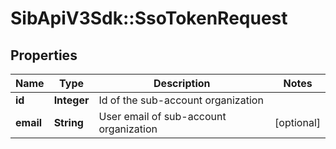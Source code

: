 # SibApiV3Sdk::SsoTokenRequest

## Properties
Name | Type | Description | Notes
------------ | ------------- | ------------- | -------------
**id** | **Integer** | Id of the sub-account organization | 
**email** | **String** | User email of sub-account organization | [optional] 


